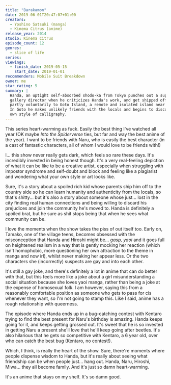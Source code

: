 ```yaml
---
title: "Barakamon"
date: 2019-06-01T20:47:07+01:00
creators:
  - Yoshino Satsuki (manga)
  - Kinema Citrus (anime)
release_year: 2014
studio: Kinema Citrus
episode_count: 12
genres:
  - slice of life
series:
viewings:
  - finish_date: 2019-05-15
    start_date: 2019-01-01
recommenders: Mobile Suit Breakdown
owner: me
star_rating: 5
summary: |
  Handa, an uptight self-absorbed shodo-ka from Tokyo punches out a super important
  gallery director when he criticizes Handa's work, and get shipped off only
  partly voluntarily to Goto Island, a remote and isolated island near Kyushu.
  In Goto he makes unlikely friends with the locals and begins to discover his
  own style of calligraphy.
---
```


This series heart-warming as fuck. Easily the best thing I've watched all year
(OK maybe _Into the Spiderverse_ ties, but far and way the best anime of the
year). I want to be friends with Naru, who is easily the best character (in a
cast of fantastic characters, all of whom I would love to be friends with!)

I... this show never really gets dark, which feels so rare these days. It's
incredibly invested in being honest though. It's a very real-feeling depiction
of what it can be like to be a creative artist, especially when struggling with
impostor syndrome and self-doubt and block and feeling like a plagiarist and
wondering what your own style or art looks like.

Sure, it's a story about a spoiled rich kid whose parents ship him off to the
country side so he can learn humanity and authenticity from the locals, so
that's shitty... but it's also a story about someone whose just... lost in the
city finding real human connections and being willing to discard his prejudices
and join the community he's moved to. Handa is definitely a spoiled brat, but he
sure as shit stops being that when he sees what community can be.

I love the moments when the show takes the piss of out itself too. Early on,
Tamako, one of the village teens, becomes obsessed with the misconception that
Handa and Hiroshi might be... _gasp, yaoi_ and it goes full on heightened
realism in a way that is gently mocking her reaction (which isn't homophobic,
more questioning her own attraction to the theme in manga and now irl), whilst
never making her appear less. Or the two characters she (incorrectly) suspects
are gay and into each other.

It's still a gay joke, and there's definitely a lot in anime that can do better
with that, but this feels more like a joke about a girl misunderstanding a
social situation because she loves yaoi manga, rather than being a joke at the
expense of homosexual folk. I am however, saying this from a reasonably
comfortable position as someone who gets to pass for cis whenever they want, so
I'm not going to stamp this. Like I said, anime has a rough relationship with
queerness.

The episode where Handa ends up in a bug-catching contest with Kentaro trying to
find the best present for Naru's birthday is amazing. Handa keeps going for it,
and keeps getting grossed out. It's sweet that he is so invested in getting Naru
a present she'll love that he'll keep going after beetles. It's also hilarious
that he gets so competitive with Kentaro, a 6 year old, over who can catch the
best bug (Kentaro, no contest!).

Which, I think, is really the heart of the show. Sure, there're moments where
people dispense wisdom to Handa, but it's really about seeing what friendship
can be when people just... hang out. Handa, Naru, Hiroshi, Miwa... they all
become family. And it's just so damn heart-warming.

It's an anime that stays on my shelf. It's so damn good.
